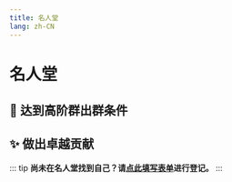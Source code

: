 ```yaml
---
title: 名人堂
lang: zh-CN
---
```

<!-- markdownlint-disable MD033 MD025 -->

# 名人堂

## 🚀 达到高阶群出群条件

<ClientOnly>
  <AlumniList/>
</ClientOnly>

## ✨ 做出卓越贡献

<Card :users="contributors">
    <template #extra="{ user }">
      <span class="contribution">{{ user.contribution }}</span>
    </template>
</Card>

::: tip
**尚未在名人堂找到自己？请[点此填写表单](https://docs.qq.com/form/page/DUnV4TlRPUUNTQ2FO)进行登记。**
:::

<script setup lang="ts">
import AlumniList from '@/AlumniList.vue'
import Card from '@/Card.vue'

const contributors = [
  {
    stuff: true,
    uid: "35628968",
    name: "SisypheOvO",
    url: "https://osu.ppy.sh/users/35628968",
    contribution: "调整网站样式"
  },
  {
    stuff: true,
    uid: "13552636",
    name: "- E C -",
    url: "https://osu.ppy.sh/users/13552636",
    contribution: "制作集锦"
  },
  {
    stuff: true,
    uid: "17268434",
    name: "PercyDan",
    url: "https://osu.ppy.sh/users/17268434",
    contribution: "制作集锦"
  },
  {
    disable: true,
    uid: "19755783",
    name: "Vup",
    url: "https://osu.ppy.sh/users/19755783",
    contribution: "曾作为qq bot\n现在账号已封禁"
  }
];
</script>
